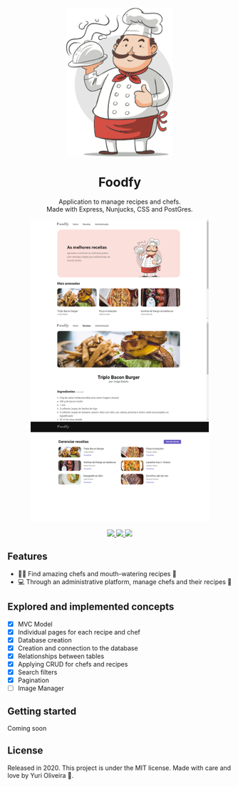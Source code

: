 <h1 align="center">
    <br>
        <img src="public/assets/chef.png" alt="Index" width="240">
    <br><br>
        Foodfy 
</h1>

<div>
    <p align="center">
        Application to manage recipes and chefs.<br>Made with Express, Nunjucks, CSS and PostGres.
    </p>
</div>
<p align="center">
    <img src="public/assets/index.png" alt="Index" width="400">
    <img src="public/assets/recipes.png" alt="Recipe Page" width="400" >
    <br>
    <img src="public/assets/admin.png" alt="Admin Page" width="400">
</p>

<div>

  <p align="center">
    <a href="https://www.linkedin.com/in/yuri-silva99/" target="_blank">
        <img src="https://img.shields.io/badge/Author-Yuri%20Silva-red">
    </a>
    <a href="#">
        <img src="https://img.shields.io/badge/Framework-Express-red">
    </a>
    <a href="#">
        <img src="https://img.shields.io/badge/Language-Javascript-red">
    </a>
  </p>

</div>

## Features

- 👩‍🍳 Find amazing chefs and mouth-watering recipes 🍤
- 💻 Through an administrative platform, manage chefs and their recipes 🍴 

## Explored and implemented concepts

- [X] MVC Model
- [X] Individual pages for each recipe and chef
- [X] Database creation
- [X] Creation and connection to the database
- [X] Relationships between tables
- [X] Applying CRUD for chefs and recipes
- [X] Search filters
- [X] Pagination
- [ ] Image Manager

## Getting started

Coming soon

<!-- As this is an introductory project, there is no installation tutorial. Just open and enjoy. -->

## License

Released in 2020. This project is under the MIT license.
Made with care and love by Yuri Oliveira 🚀.

